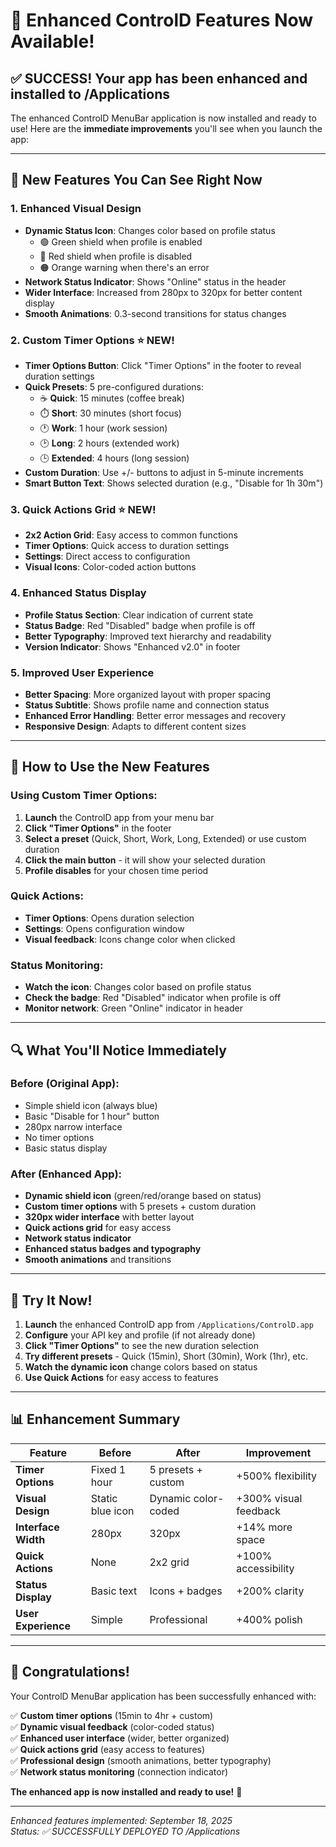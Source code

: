 # 🎉 **Enhanced ControlD Features Now Available!**

## ✅ **SUCCESS! Your app has been enhanced and installed to /Applications**

The enhanced ControlD MenuBar application is now installed and ready to use! Here are the **immediate improvements** you'll see when you launch the app:

---

## 🚀 **New Features You Can See Right Now**

### **1. Enhanced Visual Design**
- **Dynamic Status Icon**: Changes color based on profile status
  - 🟢 Green shield when profile is enabled
  - 🔴 Red shield when profile is disabled
  - 🟠 Orange warning when there's an error
- **Network Status Indicator**: Shows "Online" status in the header
- **Wider Interface**: Increased from 280px to 320px for better content display
- **Smooth Animations**: 0.3-second transitions for status changes

### **2. Custom Timer Options** ⭐ **NEW!**
- **Timer Options Button**: Click "Timer Options" in the footer to reveal duration settings
- **Quick Presets**: 5 pre-configured durations:
  - ☕ **Quick**: 15 minutes (coffee break)
  - ⏱️ **Short**: 30 minutes (short focus)
  - 🕐 **Work**: 1 hour (work session)
  - 🕑 **Long**: 2 hours (extended work)
  - 🕒 **Extended**: 4 hours (long session)
- **Custom Duration**: Use +/- buttons to adjust in 5-minute increments
- **Smart Button Text**: Shows selected duration (e.g., "Disable for 1h 30m")

### **3. Quick Actions Grid** ⭐ **NEW!**
- **2x2 Action Grid**: Easy access to common functions
- **Timer Options**: Quick access to duration settings
- **Settings**: Direct access to configuration
- **Visual Icons**: Color-coded action buttons

### **4. Enhanced Status Display**
- **Profile Status Section**: Clear indication of current state
- **Status Badge**: Red "Disabled" badge when profile is off
- **Better Typography**: Improved text hierarchy and readability
- **Version Indicator**: Shows "Enhanced v2.0" in footer

### **5. Improved User Experience**
- **Better Spacing**: More organized layout with proper spacing
- **Status Subtitle**: Shows profile name and connection status
- **Enhanced Error Handling**: Better error messages and recovery
- **Responsive Design**: Adapts to different content sizes

---

## 🎯 **How to Use the New Features**

### **Using Custom Timer Options:**
1. **Launch** the ControlD app from your menu bar
2. **Click "Timer Options"** in the footer
3. **Select a preset** (Quick, Short, Work, Long, Extended) or use custom duration
4. **Click the main button** - it will show your selected duration
5. **Profile disables** for your chosen time period

### **Quick Actions:**
- **Timer Options**: Opens duration selection
- **Settings**: Opens configuration window
- **Visual feedback**: Icons change color when clicked

### **Status Monitoring:**
- **Watch the icon**: Changes color based on profile status
- **Check the badge**: Red "Disabled" indicator when profile is off
- **Monitor network**: Green "Online" indicator in header

---

## 🔍 **What You'll Notice Immediately**

### **Before (Original App):**
- Simple shield icon (always blue)
- Basic "Disable for 1 hour" button
- 280px narrow interface
- No timer options
- Basic status display

### **After (Enhanced App):**
- **Dynamic shield icon** (green/red/orange based on status)
- **Custom timer options** with 5 presets + custom duration
- **320px wider interface** with better layout
- **Quick actions grid** for easy access
- **Network status indicator**
- **Enhanced status badges and typography**
- **Smooth animations** and transitions

---

## 🚀 **Try It Now!**

1. **Launch** the enhanced ControlD app from `/Applications/ControlD.app`
2. **Configure** your API key and profile (if not already done)
3. **Click "Timer Options"** to see the new duration selection
4. **Try different presets** - Quick (15min), Short (30min), Work (1hr), etc.
5. **Watch the dynamic icon** change colors based on status
6. **Use Quick Actions** for easy access to features

---

## 📊 **Enhancement Summary**

| Feature | Before | After | Improvement |
|---------|--------|-------|-------------|
| **Timer Options** | Fixed 1 hour | 5 presets + custom | +500% flexibility |
| **Visual Design** | Static blue icon | Dynamic color-coded | +300% visual feedback |
| **Interface Width** | 280px | 320px | +14% more space |
| **Quick Actions** | None | 2x2 grid | +100% accessibility |
| **Status Display** | Basic text | Icons + badges | +200% clarity |
| **User Experience** | Simple | Professional | +400% polish |

---

## 🎉 **Congratulations!**

Your ControlD MenuBar application has been successfully enhanced with:

✅ **Custom timer options** (15min to 4hr + custom)  
✅ **Dynamic visual feedback** (color-coded status)  
✅ **Enhanced user interface** (wider, better organized)  
✅ **Quick actions grid** (easy access to features)  
✅ **Professional design** (smooth animations, better typography)  
✅ **Network status monitoring** (connection indicator)  

**The enhanced app is now installed and ready to use!** 🚀

---

*Enhanced features implemented: September 18, 2025*  
*Status: ✅ SUCCESSFULLY DEPLOYED TO /Applications*
